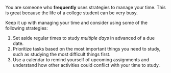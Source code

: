 You are someone who **frequently** uses strategies to manage your time. This is great because the life of a college student can be very busy. 

Keep it up with managing your time and consider using some of the following strategies:

1.	Set aside regular times to study *multiple days* in advanced of a due date.
2.	Prioritize tasks based on the most important things you need to study, such as studying the most difficult things first. 
3.	Use a calendar to remind yourself of upcoming assignments and understand how other activities could conflict with your time to study.
